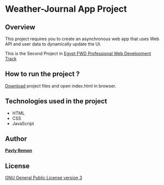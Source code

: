 # Weather-Journal App Project

## Overview
This project requires you to create an asynchronous web app that uses Web API and user data to dynamically update the UI.

This is the Second Project in [Egypt FWD Professional Web Development Track](https://egfwd.com/specializtion/professional-web-development/)
## How to run the project ?

[Download](https://codeload.github.com/PRRAG/First-Project-EGfwd-Prof-Track/zip/refs/heads/main) project files and open index.html in browser.

## Technologies used in the project
- HTML
- CSS
- JavaScript

## Author

[**Pavly Remon**](https://www.linkedin.com/in/pavly-remon-090156107/)

## License

[GNU General Public License version 3](https://opensource.org/licenses/GPL-3.0)
